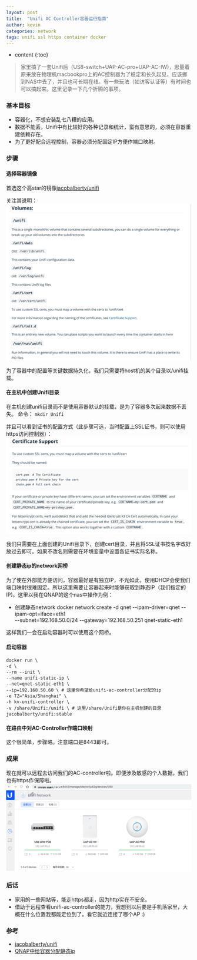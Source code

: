 ```yaml
---
layout: post
title:  "Unifi AC Controller容器运行指南"
author: kevin
categories: network
tags: unifi ssl https container docker
---
```

* content
{:toc}


> 家里搞了一套Unifi后（US8-switch+UAP-AC-pro+UAP-AC-IW)，思量着原来放在物理机macbookpro上的AC控制器为了稳定和长久起见，应该挪到NAS中去了，并且也可长期在线。有一些玩法（如访客认证等）有时间也可以搞起来。这里记录一下几个折腾的事项。



### 基本目标
* 容器化，不想安装乱七八糟的应用。
* 数据不能丢，Unifi中有比较好的各种记录和统计，蛮有意思的，必须在容器重建依赖存在。
* 为了更好配合远程控制，容器必须分配固定IP方便作端口映射。


### 步骤
#### 选择容器镜像
首选这个高star的镜像[jacobalberty/unifi](https://hub.docker.com/r/jacobalberty/unifi)

关注其说明：
![c8feffb6eaf2ea4c4b45ba44065874e9](/assets/202003/unifi-ac-ctrl/unifi-container-1.png)

为了容器中的配置等关键数据持久化，我们只需要将host机的某个目录以/unifi挂载。

#### 在主机中创建Unifi目录
在主机创建unifi目录而不是使用容器默认的挂载，是为了容器多次起来数据不丢失。
命令： `mkdir Unifi`

并且可以看到证书的配置方式（此步骤可选，当时配置上SSL证书，则可以使用https访问控制器）：
![e22509ee50f50f93c9d577f95baa6086](/assets/202003/unifi-ac-ctrl/unifi-controller-2.png)

我们只需要在上面创建的Unifi目录下，创建cert目录，并且将SSL证书按名字改好放过去即可。如果不改名则需要在环境变量中设置各证书实际名称。

#### 创建静态ip的network网桥
为了使在外部能方便访问，容器最好是有独立IP，不光如此，使用DHCP会使我们端口映射很难固定。所以这里需要让容器起来时能够获取到静态IP（我们指定的IP)。这里以我在QNAP的这个nas中操作为例：
* 创建静态network
docker network create -d qnet --ipam-driver=qnet --ipam-opt=iface=eth1 \
      --subnet=192.168.50.0/24 --gateway=192.168.50.251 qnet-static-eth1
 
这样我们一会在启动容器时可以使用这个网桥。

#### 启动容器
```
docker run \
-d \
--rm --init \
--name unifi-static-ip \
--net=qnet-static-eth1 \
--ip=192.168.50.60 \ # 这里你希望给unifi-ac-controller分配的ip
-e TZ="Asia/Shanghai" \
-h kv-unifi-controller \
-v /share/Unifi:/unifi \ # 这里/share/Unifi是你在主机创建的目录
jacobalberty/unifi:stable
```

#### 在路由中对AC-Controller作端口映射
这个很简单，步骤略。注意端口是8443即可。

### 成果
现在就可以远程去访问我们的AC-controller啦。即便涉及敏感的个人数据，我们也有https作保障啦。
![38691624d80160c9da49f652933d547e](/assets/202003/unifi-ac-ctrl/unifi-controller-3.png)


### 后话
* 家用的一些网站等，能走https都走，因为http实在不安全。
* 借助于远程查看unifi-ac-controller的能力，我想到以后要是手机落家里，大概在什么位置我都能定位到了。看它就近连接了哪个AP :)


### 参考
* [jacobalberty/unifi](https://hub.docker.com/r/jacobalberty/unifi)
* [QNAP中给容器分配静态ip](https://qnap-dev.github.io/container-station-api/qnet.html)
